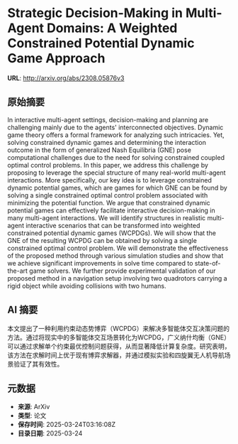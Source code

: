 # Strategic Decision-Making in Multi-Agent Domains: A Weighted Constrained Potential Dynamic Game Approach

**URL**: http://arxiv.org/abs/2308.05876v3

## 原始摘要

In interactive multi-agent settings, decision-making and planning are
challenging mainly due to the agents' interconnected objectives. Dynamic game
theory offers a formal framework for analyzing such intricacies. Yet, solving
constrained dynamic games and determining the interaction outcome in the form
of generalized Nash Equilibria (GNE) pose computational challenges due to the
need for solving constrained coupled optimal control problems. In this paper,
we address this challenge by proposing to leverage the special structure of
many real-world multi-agent interactions. More specifically, our key idea is to
leverage constrained dynamic potential games, which are games for which GNE can
be found by solving a single constrained optimal control problem associated
with minimizing the potential function. We argue that constrained dynamic
potential games can effectively facilitate interactive decision-making in many
multi-agent interactions. We will identify structures in realistic multi-agent
interactive scenarios that can be transformed into weighted constrained
potential dynamic games (WCPDGs). We will show that the GNE of the resulting
WCPDG can be obtained by solving a single constrained optimal control problem.
We will demonstrate the effectiveness of the proposed method through various
simulation studies and show that we achieve significant improvements in solve
time compared to state-of-the-art game solvers. We further provide experimental
validation of our proposed method in a navigation setup involving two
quadrotors carrying a rigid object while avoiding collisions with two humans.


## AI 摘要

本文提出了一种利用约束动态势博弈（WCPDG）来解决多智能体交互决策问题的方法。通过将现实中的多智能体交互场景转化为WCPDG，广义纳什均衡（GNE）可以通过求解单个约束最优控制问题获得，从而显著降低计算复杂度。研究表明，该方法在求解时间上优于现有博弈求解器，并通过模拟实验和四旋翼无人机导航场景验证了其有效性。

## 元数据

- **来源**: ArXiv
- **类型**: 论文
- **保存时间**: 2025-03-24T03:16:08Z
- **目录日期**: 2025-03-24
